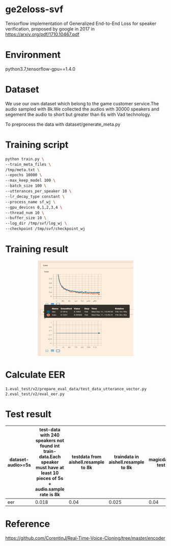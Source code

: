 # ge2eloss-svf
Tensorflow implementation of Generalized End-to-End Loss for speaker verification, proposed by google in 2017 in https://arxiv.org/pdf/1710.10467.pdf

# Environment
python3.7,tensorflow-gpu==1.4.0

# Dataset
We use our own dataset which belong to the game customer service.The audio sampled with 8k.We collected the audios with 30000 speakers and segement the audio to short but greater than 6s with Vad technology.

To preprocess the data with dataset/generate_meta.py

# Training script

```bash
python train.py \
--train_meta_files \
/tmp/meta.txt \
--epochs 10000 \
--max_keep_model 100 \
--batch_size 100 \
--utterances_per_speaker 10 \
--lr_decay_type constant \
--process_name sf_wj \
--gpu_devices 0,1,2,3,4 \
--thread_num 10 \
--buffer_size 10 \
--log_dir /tmp/svf/log_wj \
--checkpoint /tmp/svf/checkpoint_wj
```
# Training result

<div align=center>
  <img src="https://github.com/aijianiula0601/ge2eloss-svf/blob/master/imgs/ge2e_train.jpg"  alt="训练展示" width = "300" height = "300" />
</div>

# Calculate EER

```
1.eval_test/v2/prepare_eval_data/test_data_utterance_vector.py
2.eval_test/v2/eval_eer.py
```

# Test result

| dataset-audio>=5s | test-data with 240 speakers not found int train-data.Each speaker must have at least 10 pieces of 5s + audio.sample rate is 8k | testdata from aishell.resample to 8k | traindata in aishell.resample to 8k | magicdata_mandarin_chinese's test data resample to 8k |
| ------ | ------ | ------ | ------ | ------ |
| eer | 0.018 | 0.04 | 0.025 | 0.04 |

# Reference

https://github.com/CorentinJ/Real-Time-Voice-Cloning/tree/master/encoder
